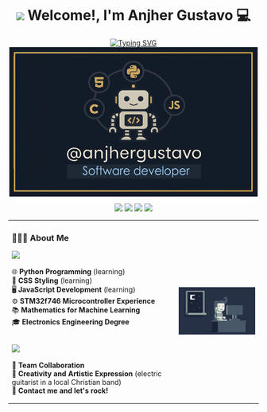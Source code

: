 <h1 align="center"> <img src="https://media.giphy.com/media/hvRJCLFzcasrR4ia7z/giphy.gif" width="35"> Welcome!, I'm Anjher Gustavo 💻 </h1> 
<p align="center">
<p align="center"> <a href="https://git.io/typing-svg"><img src="https://readme-typing-svg.demolab.com?font=Fira+Code&duration=3000&pause=1500&color=c7ac60&random=true&width=435&lines=Electronic+Engineer;Specializing+in+Machine+Learning;Full-stack+developer+in+progress..." alt="Typing SVG" /></a> <br>

<img src="https://github.com/anjhergustavo/anjhergustavo/blob/main/profesional%201.jpg?raw=true" width="500" height="300" align="center"/>

<!--
Icons and more
(https://shields.io/badges/static-badge)
-->

<p>
<div align="center">
  <img src="https://img.shields.io/badge/-HTML-c58545?style=for-the-badge&logo=html5&logoColor=c58545&labelColor=282828">
  <img src="https://img.shields.io/badge/-CSS-c7ac60?style=for-the-badge&logo=css3&logoColor=c7ac60&labelColor=282828">
  <img src="https://img.shields.io/badge/-Python-98c4ee?style=for-the-badge&logo=python&logoColor=98c4ee&labelColor=282828">
  <img src="https://img.shields.io/badge/-English B2-d0c9b5?style=for-the-badge&logo=engadget&logoColor=d0c9b5&labelColor=282828">
</div>
</p>

<table>
<tr>
<td>

### 👨🏻‍💻 About Me

<img src="https://img.shields.io/badge/Hard%20Skills-%f0%9f%92%8e-88b0d6?style=for-the-badge"/>  

🌐 **Python Programming** (learning)  
🎨 **CSS Styling** (learning)  
🖥️ **JavaScript Development** (learning)  
⚙️ **STM32f746 Microcontroller Experience**  
📚 **Mathematics for Machine Learning**  
🎓 **Electronics Engineering Degree**  

<br>

<img src="https://img.shields.io/badge/Soft%20Skills-%F0%9F%A4%9D-c7ac60?style=for-the-badge"/>  

🤝 **Team Collaboration**  
🎸 **Creativity and Artistic Expression** (electric guitarist in a local Christian band)  
🚀 **Contact me and let's rock!**  

</td>
<td>

<img src="https://raw.githubusercontent.com/AVS1508/AVS1508/master/assets/Night-Coding.gif" width="300"/>

</td>
</tr>
</table>


<!--
Commentary section
-->
